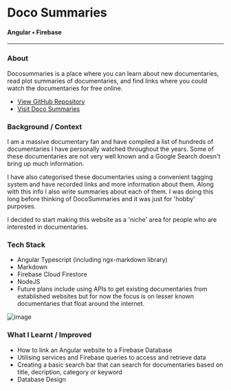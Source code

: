 # Doco Summaries
#### Angular • Firebase
<hr>

### **About**

<div class="pb-3"></div>

Docosummaries is a place where you can learn about new documentaries, read plot summaries of documentaries, and find links where you could watch the documentaries for free online.
  
<div class="pb-3"></div>

* <a class="cyanLink" href="https://github.com/vondreii/docusummaries">View GitHub Repository</a>
* <a class="cyanLink" href="https://docosummaries.com">Visit Doco Summaries</a>
  
<div class="pb-3"></div>

### **Background / Context**

<div class="pb-3"></div>

I am a massive documentary fan and have compiled a list of hundreds of documentaries I have personally watched throughout the years. Some of these documentaries are not very well known and a Google Search doesn't bring up much information. 

<div class="pb-3"></div>

I have also categorised these documentaries using a convenient tagging system and have recorded links and more information about them. Along with this info I also write summaries about each of them. I was doing this long before thinking of DocoSummaries and it was just for 'hobby' purposes.

<div class="pb-3"></div>

I decided to start making this website as a 'niche' area for people who are interested in documentaries. 

<div class="pb-3"></div>

### **Tech Stack**

<div class="pb-3"></div>

* Angular Typescript (including ngx-markdown library)
* Markdown
* Firebase Cloud Firestore
* NodeJS
* Future plans include using APIs to get existing documentaries from established websites but for now the focus is on lesser known documentaries that float around the internet.

<div class="pb-3"></div>

<!-- ----------- Image ----------- --> 
<div class="image-container">
	<img src="./assets/portfolio/images/docosummaries/1.jpg" loading="lazy" alt="image" class="image-75">
</div>
<!-- ----------------------------- -->

<div class="pb-3"></div>

### **What I Learnt / Improved**

<div class="pb-3"></div>

* How to link an Angular website to a Firebase Database 
* Utilising services and Firebase queries to access and retrieve data
* Creating a basic search bar that can search for documentaries based on title, decription, category or keyword
* Database Design 

<div class="pb-3"></div>